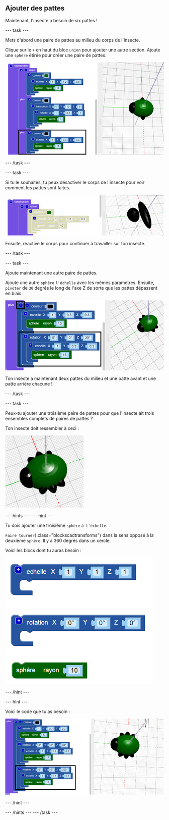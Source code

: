 ## Ajouter des pattes

Maintenant, l'insecte a besoin de six pattes !

--- task ---

Mets d'abord une paire de pattes au milieu du corps de l'insecte.

Clique sur le `+` en haut du bloc `union` pour ajouter une autre section. Ajoute une `sphère` étirée pour créer une paire de pattes.

![capture d'écran](images/bug-legs-middle-annotated.png)

--- /task ---

--- task ---

Si tu le souhaites, tu peux désactiver le corps de l'insecte pour voir comment les pattes sont faites.

![capture d'écran](images/bug-legs-disable.png)

Ensuite, réactive le corps pour continuer à travailler sur ton insecte.

--- /task ---

--- task ---

Ajoute maintenant une autre paire de pattes.

Ajoute une autre `sphère` `l'échelle` avec les mêmes paramètres. Ensuite, `pivoter` de `30` degrés le long de l'axe Z de sorte que les pattes dépassent en biais.

![capture d'écran](images/bug-legs-2-annotated.png)

Ton insecte a maintenant deux pattes du milieu et une patte avant et une patte arrière chacune !

--- /task ---

--- task ---

Peux-tu ajouter une troisième paire de pattes pour que l'insecte ait trois ensembles complets de paires de pattes ?

Ton insecte doit ressembler à ceci :

![capture d'écran](images/bug-finished.png)

--- hints --- --- hint ---

Tu dois ajouter une troisième `sphère` `à l'échelle`.

`Faire tourner`{:class="blockscadtransforms"} dans la sens opposé à la deuxième `sphère`. Il y a 360 degrés dans un cercle.

Voici les blocs dont tu auras besoin :

![capture d'écran](images/bug-legs-blocks.png)

--- /hint ---

--- hint ---

Voici le code que tu as besoin :

![capture d'écran](images/bug-legs-3-annotated.png)

--- /hint ---

--- /hints --- --- /task ---